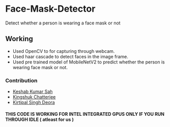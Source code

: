 # Face-Mask-Detector
Detect whether a person is wearing a face mask or not
## Working
- Used OpenCV to for capturing through webcam.
- Used haar cascade to detect faces in the image frame.
- Used pre trained model of MobileNetV2 to predict whether the person is wearing face mask or not.
### Contribution
- <a href="https://github.com/">Keshab Kumar Sah</a>
- <a href="https://github.com/Kingshukrox">Kingshuk Chatterjee</a>
- <a href="https://github.com/kirtipaldeora">Kirtipal Singh Deora</a>

#### THIS CODE IS WORKING FOR INTEL INTEGRATED GPUS ONLY IF YOU RUN THROUGH IDLE ( atleast for us )
